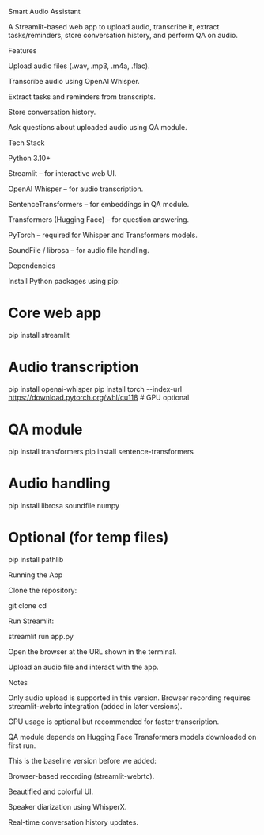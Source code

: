 Smart Audio Assistant

A Streamlit-based web app to upload audio, transcribe it, extract tasks/reminders, store conversation history, and perform QA on audio.



Features 

Upload audio files (.wav, .mp3, .m4a, .flac).

Transcribe audio using OpenAI Whisper.

Extract tasks and reminders from transcripts.

Store conversation history.

Ask questions about uploaded audio using QA module.

Tech Stack

Python 3.10+

Streamlit – for interactive web UI.

OpenAI Whisper – for audio transcription.

SentenceTransformers – for embeddings in QA module.

Transformers (Hugging Face) – for question answering.

PyTorch – required for Whisper and Transformers models.

SoundFile / librosa – for audio file handling.

Dependencies

Install Python packages using pip:

# Core web app
pip install streamlit

# Audio transcription
pip install openai-whisper
pip install torch --index-url https://download.pytorch.org/whl/cu118  # GPU optional

# QA module
pip install transformers
pip install sentence-transformers

# Audio handling
pip install librosa soundfile numpy

# Optional (for temp files)
pip install pathlib

Running the App

Clone the repository:

git clone <your-repo-url>
cd <your-project-folder>


Run Streamlit:

streamlit run app.py


Open the browser at the URL shown in the terminal.

Upload an audio file and interact with the app.

Notes

Only audio upload is supported in this version. Browser recording requires streamlit-webrtc integration (added in later versions).

GPU usage is optional but recommended for faster transcription.

QA module depends on Hugging Face Transformers models downloaded on first run.

This is the baseline version before we added:

Browser-based recording (streamlit-webrtc).

Beautified and colorful UI.

Speaker diarization using WhisperX.

Real-time conversation history updates.
